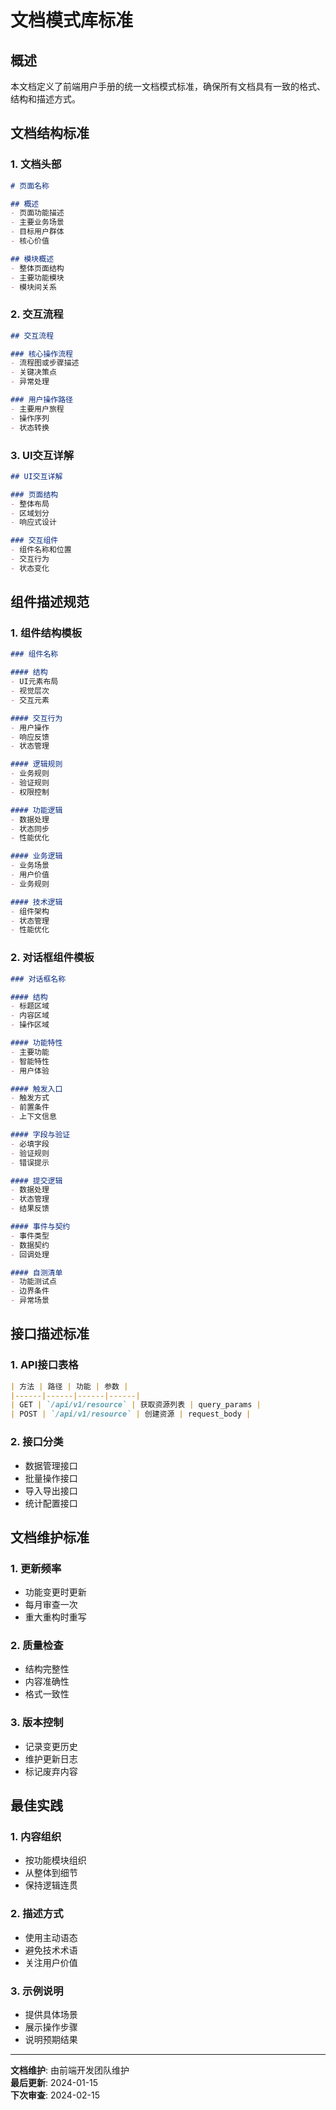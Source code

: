 # 文档模式库标准

## 概述

本文档定义了前端用户手册的统一文档模式标准，确保所有文档具有一致的格式、结构和描述方式。

## 文档结构标准

### 1. 文档头部
```markdown
# 页面名称

## 概述
- 页面功能描述
- 主要业务场景
- 目标用户群体
- 核心价值

## 模块概述
- 整体页面结构
- 主要功能模块
- 模块间关系
```

### 2. 交互流程
```markdown
## 交互流程

### 核心操作流程
- 流程图或步骤描述
- 关键决策点
- 异常处理

### 用户操作路径
- 主要用户旅程
- 操作序列
- 状态转换
```

### 3. UI交互详解
```markdown
## UI交互详解

### 页面结构
- 整体布局
- 区域划分
- 响应式设计

### 交互组件
- 组件名称和位置
- 交互行为
- 状态变化
```

## 组件描述规范

### 1. 组件结构模板
```markdown
### 组件名称

#### 结构
- UI元素布局
- 视觉层次
- 交互元素

#### 交互行为
- 用户操作
- 响应反馈
- 状态管理

#### 逻辑规则
- 业务规则
- 验证规则
- 权限控制

#### 功能逻辑
- 数据处理
- 状态同步
- 性能优化

#### 业务逻辑
- 业务场景
- 用户价值
- 业务规则

#### 技术逻辑
- 组件架构
- 状态管理
- 性能优化
```

### 2. 对话框组件模板
```markdown
### 对话框名称

#### 结构
- 标题区域
- 内容区域
- 操作区域

#### 功能特性
- 主要功能
- 智能特性
- 用户体验

#### 触发入口
- 触发方式
- 前置条件
- 上下文信息

#### 字段与验证
- 必填字段
- 验证规则
- 错误提示

#### 提交逻辑
- 数据处理
- 状态管理
- 结果反馈

#### 事件与契约
- 事件类型
- 数据契约
- 回调处理

#### 自测清单
- 功能测试点
- 边界条件
- 异常场景
```

## 接口描述标准

### 1. API接口表格
```markdown
| 方法 | 路径 | 功能 | 参数 |
|------|------|------|------|
| GET | `/api/v1/resource` | 获取资源列表 | query_params |
| POST | `/api/v1/resource` | 创建资源 | request_body |
```

### 2. 接口分类
- 数据管理接口
- 批量操作接口
- 导入导出接口
- 统计配置接口

## 文档维护标准

### 1. 更新频率
- 功能变更时更新
- 每月审查一次
- 重大重构时重写

### 2. 质量检查
- 结构完整性
- 内容准确性
- 格式一致性

### 3. 版本控制
- 记录变更历史
- 维护更新日志
- 标记废弃内容

## 最佳实践

### 1. 内容组织
- 按功能模块组织
- 从整体到细节
- 保持逻辑连贯

### 2. 描述方式
- 使用主动语态
- 避免技术术语
- 关注用户价值

### 3. 示例说明
- 提供具体场景
- 展示操作步骤
- 说明预期结果

---

**文档维护**: 由前端开发团队维护  
**最后更新**: 2024-01-15  
**下次审查**: 2024-02-15